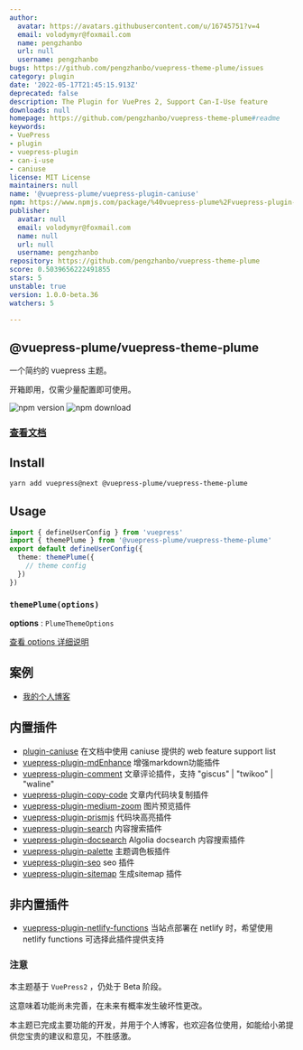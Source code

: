 ```yaml
---
author:
  avatar: https://avatars.githubusercontent.com/u/16745751?v=4
  email: volodymyr@foxmail.com
  name: pengzhanbo
  url: null
  username: pengzhanbo
bugs: https://github.com/pengzhanbo/vuepress-theme-plume/issues
category: plugin
date: '2022-05-17T21:45:15.913Z'
deprecated: false
description: The Plugin for VuePres 2, Support Can-I-Use feature
downloads: null
homepage: https://github.com/pengzhanbo/vuepress-theme-plume#readme
keywords:
- VuePress
- plugin
- vuepress-plugin
- can-i-use
- caniuse
license: MIT License
maintainers: null
name: '@vuepress-plume/vuepress-plugin-caniuse'
npm: https://www.npmjs.com/package/%40vuepress-plume%2Fvuepress-plugin-caniuse
publisher:
  avatar: null
  email: volodymyr@foxmail.com
  name: null
  url: null
  username: pengzhanbo
repository: https://github.com/pengzhanbo/vuepress-theme-plume
score: 0.5039656222491855
stars: 5
unstable: true
version: 1.0.0-beta.36
watchers: 5

---
```


## @vuepress-plume/vuepress-theme-plume

一个简约的 vuepress 主题。

开箱即用，仅需少量配置即可使用。

![npm version](https://badge.fury.io/js/@vuepress-plume%2Fvuepress-theme-plume.svg)
![npm download](https://img.shields.io/npm/dm/@vuepress-plume/vuepress-theme-plume?style=flat)

### [查看文档](https://pengzhanbo.cn/note/vuepress-theme-plume)

## Install

``` sh
yarn add vuepress@next @vuepress-plume/vuepress-theme-plume
```

## Usage

``` ts
import { defineUserConfig } from 'vuepress'
import { themePlume } from '@vuepress-plume/vuepress-theme-plume'
export default defineUserConfig({
  theme: themePlume({
    // theme config
  })
})
```

### `themePlume(options)`

__options__ : `PlumeThemeOptions`

[查看 options 详细说明](https://pengzhanbo.cn/note/vuepress-theme-plume/theme-config/)

## 案例

- [我的个人博客](https://pengzhanbo.cn/)
  

## 内置插件

- [plugin-caniuse](https://github.com/pengzhanbo/vuepress-theme-plume/tree/main/packages/plugin-caniuse) 在文档中使用 caniuse 提供的 web feature support list
- [vuepress-plugin-mdEnhance](https://vuepress-theme-hope.github.io/v2/md-enhance/zh/) 增强markdown功能插件
- [vuepress-plugin-comment](https://vuepress-theme-hope.github.io/v2/comment/zh/) 文章评论插件，支持 "giscus" | "twikoo" | "waline"
- [vuepress-plugin-copy-code](https://github.com/pengzhanbo/vuepress-theme-plume/tree/main/packages/plugin-copy-code) 文章内代码块复制插件
- [vuepress-plugin-medium-zoom](https://v2.vuepress.vuejs.org/zh/reference/plugin/medium-zoom.html) 图片预览插件
- [vuepress-plugin-prismjs](https://v2.vuepress.vuejs.org/zh/reference/plugin/prismjs.html) 代码块高亮插件
- [vuepress-plugin-search](https://v2.vuepress.vuejs.org/zh/reference/plugin/search.html) 内容搜索插件
- [vuepress-plugin-docsearch](https://v2.vuepress.vuejs.org/zh/reference/plugin/docsearch.html) Algolia docsearch 内容搜索插件
- [vuepress-plugin-palette](https://v2.vuepress.vuejs.org/zh/reference/plugin/palette.html) 主题调色板插件
- [vuepress-plugin-seo](https://vuepress-theme-hope.github.io/v2/seo/zh/) seo 插件
- [vuepress-plugin-sitemap](https://vuepress-theme-hope.github.io/v2/sitemap/zh/) 生成sitemap 插件

## 非内置插件

- [vuepress-plugin-netlify-functions](https://github.com/pengzhanbo/vuepress-theme-plume/tree/main/packages/plugin-netlify-functions) 当站点部署在 netlify 时，希望使用 netlify functions 可选择此插件提供支持
### 注意

本主题基于 `VuePress2` ，仍处于 Beta 阶段。

这意味着功能尚未完善，在未来有概率发生破坏性更改。

本主题已完成主要功能的开发，并用于个人博客，也欢迎各位使用，如能给小弟提供您宝贵的建议和意见，不胜感激。
